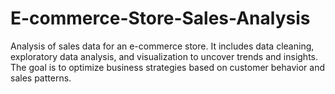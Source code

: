 # E-commerce-Store-Sales-Analysis
Analysis of sales data for an e-commerce store. It includes data cleaning, exploratory data analysis, and visualization to uncover trends and insights. The goal is to optimize business strategies based on customer behavior and sales patterns.


